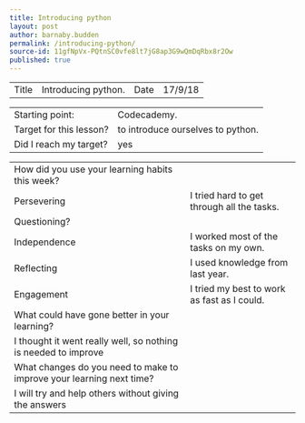 ```yaml
---
title: Introducing python
layout: post
author: barnaby.budden
permalink: /introducing-python/
source-id: 11gfNpVx-PQtnSC0vfe8lt7jG8ap3G9wQmDqRbx8r2Ow
published: true
---
```

 

<table>
  <tr>
    <td>Title</td>
    <td>Introducing python.</td>
    <td>Date</td>
    <td>17/9/18</td>
  </tr>
</table>


<table>
  <tr>
    <td>Starting point:</td>
    <td>Codecademy.</td>
  </tr>
  <tr>
    <td>Target for this lesson?</td>
    <td>to introduce ourselves to python.</td>
  </tr>
  <tr>
    <td>Did I reach my target? </td>
    <td>yes</td>
  </tr>
</table>


<table>
  <tr>
    <td>How did you use your learning habits this week?</td>
    <td></td>
  </tr>
  <tr>
    <td>Persevering</td>
    <td>I tried hard to get through all the tasks.</td>
  </tr>
  <tr>
    <td>Questioning?</td>
    <td></td>
  </tr>
  <tr>
    <td>Independence</td>
    <td>I worked most of the tasks on my own.</td>
  </tr>
  <tr>
    <td>Reflecting</td>
    <td>I used knowledge from last year.</td>
  </tr>
  <tr>
    <td>Engagement</td>
    <td>I tried my best to work as fast as I could.</td>
  </tr>
  <tr>
    <td>What could have gone better in your learning?</td>
    <td></td>
  </tr>
  <tr>
    <td>I thought it went really well, so nothing is needed to improve</td>
    <td></td>
  </tr>
  <tr>
    <td>What changes do you need to make to improve your learning next time?</td>
    <td></td>
  </tr>
  <tr>
    <td>I will try and help others without giving the answers</td>
    <td></td>
  </tr>
</table>


